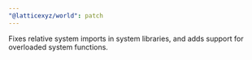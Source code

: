 ```yaml
---
"@latticexyz/world": patch
---
```


Fixes relative system imports in system libraries, and adds support for overloaded system functions.
